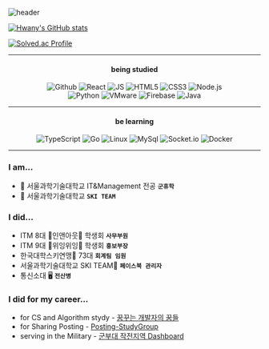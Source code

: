![header](https://capsule-render.vercel.app/api?type=waving&color=6667AB&height=150&section=header&text=Younghwan%20Phan&fontColor=F4ECF7&fontSize=80&fontAlign=50&fontAlignY=60)

[![Hwany's GitHub stats](https://github-readme-stats.vercel.app/api?username=lopahn2)](https://github.com/lopahn2/github-readme-stats) 

[![Solved.ac Profile](http://mazassumnida.wtf/api/v2/generate_badge?boj=lopahn2)](https://solved.ac/lopahn2/)

---



#### <p align = "center">being studied</p>


<p align = "center"> <img alt="Github" src ="https://img.shields.io/badge/Github-ffffff.svg?&style=for-the-badge&logo=Github&logoColor=181717"/> <img alt="React" src ="https://img.shields.io/badge/React-ffffff.svg?&style=for-the-badge&logo=REACT&logoColor=61DAFB"/> <img alt="JS" src ="https://img.shields.io/badge/JavaScript-ffffff.svg?&style=for-the-badge&logo=JavaScript&logoColor=F7DF1E"/> <img alt="HTML5" src ="https://img.shields.io/badge/Html5-ffffff.svg?&style=for-the-badge&logo=Html5&logoColor=#E34F26"/>  <img alt="CSS3" src ="https://img.shields.io/badge/Css3-ffffff.svg?&style=for-the-badge&logo=Css3&logoColor=#1572B6"/>  <img alt="Node.js" src ="https://img.shields.io/badge/Node.js-ffffff.svg?&style=for-the-badge&logo=Node.js&logoColor=339933"/> <br>
<img alt="Python" src ="https://img.shields.io/badge/Python-ffffff.svg?&style=for-the-badge&logo=Python&logoColor=#3776AB"/> <img alt="VMware" src ="https://img.shields.io/badge/VMware-ffffff.svg?&style=for-the-badge&logo=VMware&logoColor=#607078"/> <img alt="Firebase" src ="https://img.shields.io/badge/Firebase-ffffff.svg?&style=for-the-badge&logo=Firebase&logoColor=#FFCA28"/> <img alt="Java" src ="https://img.shields.io/badge/Java-ffffff.svg?&style=for-the-badge&logo=Java&logoColor=FFCA28"/>  </p>

---
  
#### <p align = "center">be learning</p>
<p align = "center"> <img alt="TypeScript" src ="https://img.shields.io/badge/TypeScript-ffffff.svg?&style=for-the-badge&logo=TypeScript&logoColor=#3178C6"/> <img alt="Go" src ="https://img.shields.io/badge/Go-ffffff.svg?&style=for-the-badge&logo=Go&logoColor=#00ADD8"/> <img alt="Linux" src ="https://img.shields.io/badge/Linux-ffffff.svg?&style=for-the-badge&logo=Linux&logoColor=#FCC624"/> <img alt="MySql" src ="https://img.shields.io/badge/MySql-ffffff.svg?&style=for-the-badge&logo=MySql&logoColor=#4479A1"/> <img alt="Socket.io" src ="https://img.shields.io/badge/Socket.io-ffffff.svg?&style=for-the-badge&logo=Socket.io&logoColor=#010101"/> <img alt="Docker" src ="https://img.shields.io/badge/Docker-ffffff.svg?&style=for-the-badge&logo=Docker&logoColor=#2496ED"/> </p>

  
---




### I am...

- 🌱 서울과학기술대학교 IT&Management 전공 **`군휴학`**
- 🎿 서울과학기술대학교 **`SKI TEAM`**

### I did...

- ITM 8대 🍔인앤아웃🍔 학생회 **`사무부원`**
- ITM 9대 💨위잉위잉💨 학생회 **`홍보부장`**
- 한국대학스키연맹🎿 73대 **`회계팀 임원`**
- 서울과학기술대학교 SKI TEAM🎿 **`페이스북 관리자`**
- 통신소대 🖥 **`전산병`**

### I did for my career...

- for CS and Algorithm stydy - [꿈꾸는 개발자의 꿈들](https://hwanywillbe.tistory.com/)
- for Sharing Posting - [Posting-StudyGroup](https://github.com/posting-study/Hwany_Posting)
- serving in the Military - [군부대 작전지역 Dashboard](https://hwanywillbe.tistory.com/125?category=888678)





<!--
**lopahn2/lopahn2** is a ✨ _special_ ✨ repository because its `README.md` (this file) appears on your GitHub profile.

Here are some ideas to get you started:

- 🔭 I’m currently working on ...
- 🌱 I’m currently learning ...
- 👯 I’m looking to collaborate on ...
- 🤔 I’m looking for help with ...
- 💬 Ask me about ...
- 📫 How to reach me: ...
- 😄 Pronouns: ...
- ⚡ Fun fact: ...
-->
